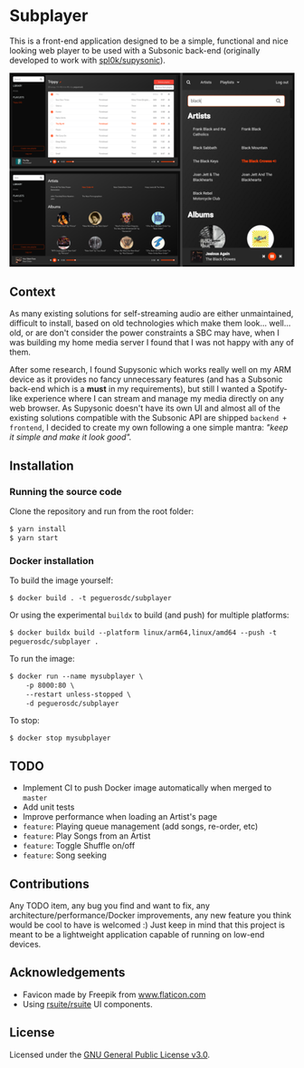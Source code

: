# Subplayer

This is a front-end application designed to be a simple, functional and nice looking web player to be used with a Subsonic back-end (originally developed to work with [spl0k/supysonic](https://github.com/spl0k/supysonic)).

![Overview](/docs/collage.png)

## Context

As many existing solutions for self-streaming audio are either unmaintained, difficult to install, based on old technologies which make them look... well... old, or are don't consider the power constraints a SBC may have, when I was building my home media server I found that I was not happy with any of them.

After some research, I found Supysonic which works really well on my ARM device as it provides no fancy unnecessary features (and has a Subsonic back-end which is a **must** in my requirements), but still I wanted a Spotify-like experience where I can stream and manage my media directly on any web browser.
As Supysonic doesn't have its own UI and almost all of the existing solutions compatible with the Subsonic API are shipped `backend + frontend`, I decided to create my own following a one simple mantra: *"keep it simple and make it look good".*

## Installation

### Running the source code

Clone the repository and run from the root folder:

```
$ yarn install
$ yarn start
```

### Docker installation

To build the image yourself:

```
$ docker build . -t peguerosdc/subplayer
```

Or using the experimental `buildx` to build (and push) for multiple platforms:

```
$ docker buildx build --platform linux/arm64,linux/amd64 --push -t peguerosdc/subplayer .
```

To run the image:

```
$ docker run --name mysubplayer \
    -p 8000:80 \
    --restart unless-stopped \
    -d peguerosdc/subplayer
```

To stop:

```
$ docker stop mysubplayer
```

## TODO
- Implement CI to push Docker image automatically when merged to `master`
- Add unit tests
- Improve performance when loading an Artist's page
- `feature`: Playing queue management (add songs, re-order, etc)
- `feature`: Play Songs from an Artist
- `feature`: Toggle Shuffle on/off
- `feature`: Song seeking

## Contributions
Any TODO item, any bug you find and want to fix, any architecture/performance/Docker improvements, any new feature you think would be cool to have is welcomed :) Just keep in mind that this project is meant to be a lightweight application capable of running on low-end devices.

## Acknowledgements
- Favicon made by Freepik from www.flaticon.com
- Using [rsuite/rsuite](https://github.com/rsuite/rsuite) UI components.

## License

Licensed under the [GNU General Public License v3.0](https://github.com/peguerosdc/rsuite-sonicplayer/blob/master/LICENSE).
